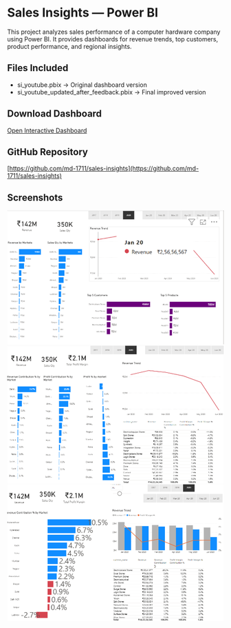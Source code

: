 # Sales Insights — Power BI

This project analyzes sales performance of a computer hardware company using Power BI.
It provides dashboards for revenue trends, top customers, product performance, and regional insights.

## Files Included
- si_youtube.pbix → Original dashboard version
- si_youtube_updated_after_feedback.pbix → Final improved version

## Download Dashboard
[Open Interactive Dashboard](https://drive.google.com/drive/folders/1XJFMddr3t8_U4TOdBH8vKIiBiuTi9ffO?usp=sharing)

## GitHub Repository
[https://github.com/md-1711/sales-insights](https://github.com/md-1711/sales-insights)

## Screenshots

![Dashboard 1](Screenshots/pic1.png)
![Dashboard 2](Screenshots/pic2.png)
![Dashboard 3](Screenshots/pic3.png)
